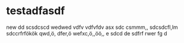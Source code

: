 # testadfasdf
new
dd
scsdcscd
wedwed
vdfv
vdfvfdv
asx
sdc
csmmm,,
sdcsdcfl,lm
sdccrfrfökök
qwd,ö,
dfer,ö
wefxc,ö,,öö,,
e
sdcd de
sdfrf
rwer
fg
d
